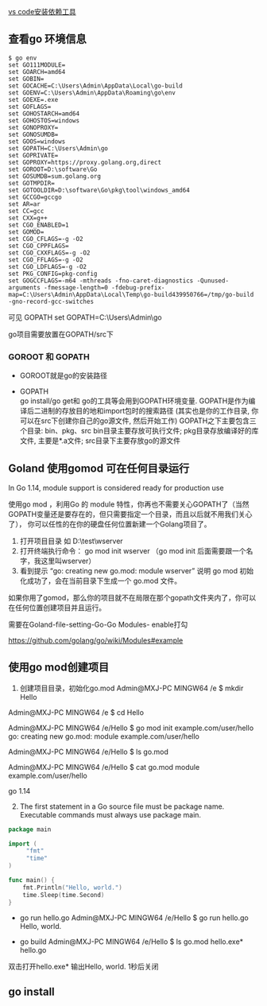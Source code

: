 [vs code安装依赖工具](https://www.jianshu.com/p/37f1d9265fd0)

## 查看go 环境信息
```
$ go env
set GO111MODULE=
set GOARCH=amd64
set GOBIN=
set GOCACHE=C:\Users\Admin\AppData\Local\go-build
set GOENV=C:\Users\Admin\AppData\Roaming\go\env
set GOEXE=.exe
set GOFLAGS=
set GOHOSTARCH=amd64
set GOHOSTOS=windows
set GONOPROXY=
set GONOSUMDB=
set GOOS=windows
set GOPATH=C:\Users\Admin\go
set GOPRIVATE=
set GOPROXY=https://proxy.golang.org,direct
set GOROOT=D:\software\Go
set GOSUMDB=sum.golang.org
set GOTMPDIR=
set GOTOOLDIR=D:\software\Go\pkg\tool\windows_amd64
set GCCGO=gccgo
set AR=ar
set CC=gcc
set CXX=g++
set CGO_ENABLED=1
set GOMOD=
set CGO_CFLAGS=-g -O2
set CGO_CPPFLAGS=
set CGO_CXXFLAGS=-g -O2
set CGO_FFLAGS=-g -O2
set CGO_LDFLAGS=-g -O2
set PKG_CONFIG=pkg-config
set GOGCCFLAGS=-m64 -mthreads -fno-caret-diagnostics -Qunused-arguments -fmessage-length=0 -fdebug-prefix-map=C:\Users\Admin\AppData\Local\Temp\go-build439950766=/tmp/go-build -gno-record-gcc-switches
```
可见 GOPATH
set GOPATH=C:\Users\Admin\go

go项目需要放置在GOPATH/src下

### GOROOT 和 GOPATH
- GOROOT就是go的安装路径
  
- GOPATH  
  go install/go get和 go的工具等会用到GOPATH环境变量.
	GOPATH是作为编译后二进制的存放目的地和import包时的搜索路径 (其实也是你的工作目录, 你可以在src下创建你自己的go源文件, 然后开始工作)
	GOPATH之下主要包含三个目录: bin、pkg、src
	bin目录主要存放可执行文件; pkg目录存放编译好的库文件, 主要是*.a文件; src目录下主要存放go的源文件

## Goland 使用gomod 可在任何目录运行

In Go 1.14, module support is considered ready for production use

使用go mod ，利用Go 的 module 特性，你再也不需要关心GOPATH了（当然GOPATH变量还是要存在的，但只需要指定一个目录，而且以后就不用我们关心了）， 你可以任性的在你的硬盘任何位置新建一个Golang项目了。

1. 打开项目目录 如 D:\test\wserver
2. 打开终端执行命令：  go mod init wserver （go mod init 后面需要跟一个名字，我这里叫wserver）
3. 看到提示 “go: creating new go.mod: module wserver”  说明 go mod 初始化成功了，会在当前目录下生成一个 go.mod 文件。

如果你用了gomod，那么你的项目就不在局限在那个gopath文件夹内了，你可以在任何位置创建项目并且运行。

需要在Goland-file-setting-Go-Go Modules- enable打勾

https://github.com/golang/go/wiki/Modules#example

## 使用go mod创建项目
1. 创建项目目录，初始化go.mod
Admin@MXJ-PC MINGW64 /e
$ mkdir Hello

Admin@MXJ-PC MINGW64 /e
$ cd Hello

Admin@MXJ-PC MINGW64 /e/Hello
$ go mod init example.com/user/hello
go: creating new go.mod: module example.com/user/hello

Admin@MXJ-PC MINGW64 /e/Hello
$ ls
go.mod

Admin@MXJ-PC MINGW64 /e/Hello
$ cat go.mod
module example.com/user/hello

go 1.14

2. The first statement in a Go source file must be package name. Executable commands must always use package main.
```go
package main

import (
     "fmt"
     "time"
)

func main() {
	fmt.Println("Hello, world.")
	time.Sleep(time.Second)
}
```

- go run hello.go
Admin@MXJ-PC MINGW64 /e/Hello
$ go run hello.go
Hello, world.

- go build
Admin@MXJ-PC MINGW64 /e/Hello
$ ls
go.mod  hello.exe*  hello.go

双击打开hello.exe* 输出Hello, world. 1秒后关闭


## go install